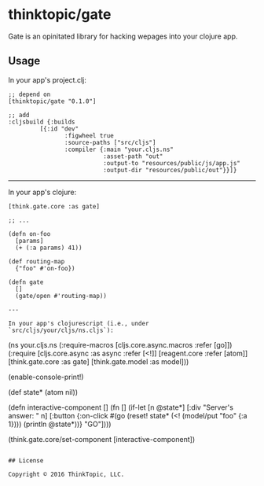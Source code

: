 # thinktopic/gate

Gate is an opinitated library for hacking wepages into your clojure app.

## Usage

In your app's project.clj:

```
;; depend on
[thinktopic/gate "0.1.0"]

;; add
:cljsbuild {:builds
	     [{:id "dev"
                :figwheel true
                :source-paths ["src/cljs"]
                :compiler {:main "your.cljs.ns"
                           :asset-path "out"
                           :output-to "resources/public/js/app.js"
                           :output-dir "resources/public/out"}}]}

```

---

In your app's clojure:

```
[think.gate.core :as gate]

;; ...

(defn on-foo
  [params]
  (+ (:a params) 41))

(def routing-map
  {"foo" #'on-foo})

(defn gate
  []
  (gate/open #'routing-map))

---

In your app's clojurescript (i.e., under `src/cljs/your/cljs/ns.cljs`):

```
(ns your.cljs.ns
  (:require-macros [cljs.core.async.macros :refer [go]])
  (:require [cljs.core.async :as async :refer [<!]]
            [reagent.core :refer [atom]]
            [think.gate.core :as gate]
            [think.gate.model :as model]))

(enable-console-print!)

(def state* (atom nil))

(defn interactive-component
  []
  (fn []
    (if-let [n @state*]
      [:div "Server's answer: " n]
      [:button {:on-click #(go (reset! state* (<! (model/put "foo" {:a 1})))
                               (println @state*))}
       "GO"])))

(think.gate.core/set-component [interactive-component])
```

## License

Copyright © 2016 ThinkTopic, LLC.